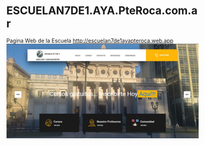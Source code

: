 # ESCUELAN7DE1.AYA.PteRoca.com.ar
Pagina Web de la Escuela http://escuelan7de1ayapteroca.web.app
![docs/PaginaWeb.jpg](docs/PaginaWeb.jpg)
